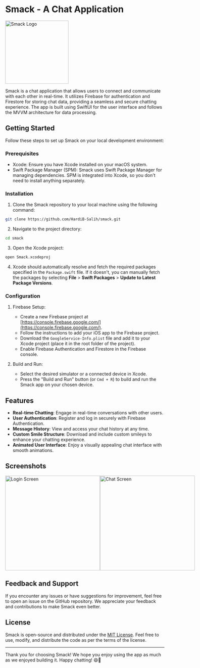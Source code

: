 # Smack - A Chat Application

<img src="https://filedn.com/lgYM5v25LH64Wknu6KIrjpj/Client%20Project/Innovative%20Candor/GitHub/Smack/smack1024.png" alt="Smack Logo" width="200">

Smack is a chat application that allows users to connect and communicate with each other in real-time. It utilizes Firebase for authentication and Firestore for storing chat data, providing a seamless and secure chatting experience. The app is built using SwiftUI for the user interface and follows the MVVM architecture for data processing.

## Getting Started

Follow these steps to set up Smack on your local development environment:

### Prerequisites

- Xcode: Ensure you have Xcode installed on your macOS system.
- Swift Package Manager (SPM): Smack uses Swift Package Manager for managing dependencies. SPM is integrated into Xcode, so you don't need to install anything separately.

### Installation

1. Clone the Smack repository to your local machine using the following command:

```bash
git clone https://github.com/HardiB-Salih/smack.git
```

2. Navigate to the project directory:

```bash
cd smack
```

3. Open the Xcode project:

```bash
open Smack.xcodeproj
```

4. Xcode should automatically resolve and fetch the required packages specified in the `Package.swift` file. If it doesn't, you can manually fetch the packages by selecting **File** > **Swift Packages** > **Update to Latest Package Versions**.

### Configuration

1. Firebase Setup:
   - Create a new Firebase project at [https://console.firebase.google.com/](https://console.firebase.google.com/).
   - Follow the instructions to add your iOS app to the Firebase project.
   - Download the `GoogleService-Info.plist` file and add it to your Xcode project (place it in the root folder of the project).
   - Enable Firebase Authentication and Firestore in the Firebase console.

2. Build and Run:
   - Select the desired simulator or a connected device in Xcode.
   - Press the "Build and Run" button (or `Cmd + R`) to build and run the Smack app on your chosen device.

## Features

- **Real-time Chatting**: Engage in real-time conversations with other users.
- **User Authentication**: Register and log in securely with Firebase Authentication.
- **Message History**: View and access your chat history at any time.
- **Custom Smile Structure**: Download and include custom smileys to enhance your chatting experience.
- **Animated User Interface**: Enjoy a visually appealing chat interface with smooth animations.

## Screenshots

<div style="display: flex; justify-content: space-between;">
  <img src="https://filedn.com/lgYM5v25LH64Wknu6KIrjpj/Client%20Project/Innovative%20Candor/GitHub/Smack/Simulator%20Screenshot%20-%20iPhone%2014%20-%202023-07-20%20at%2020.23.07.png" alt="Login Screen" width="300">
  <img src="https://filedn.com/lgYM5v25LH64Wknu6KIrjpj/Client%20Project/Innovative%20Candor/GitHub/Smack/Simulator%20Screenshot%20-%20iPhone%2014%20-%202023-07-20%20at%2020.23.01.png" alt="Chat Screen" width="300">
</div>

## Feedback and Support

If you encounter any issues or have suggestions for improvement, feel free to open an issue on the GitHub repository. We appreciate your feedback and contributions to make Smack even better.

## License

Smack is open-source and distributed under the [MIT License](LICENSE). Feel free to use, modify, and distribute the code as per the terms of the license.

---

Thank you for choosing Smack! We hope you enjoy using the app as much as we enjoyed building it. Happy chatting! 😄🎉
